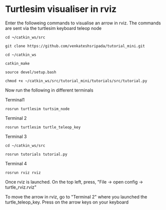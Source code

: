 # Turtlesim visualiser in rviz

Enter the followeing commands to visualise an arrow in rviz. The commands are sent via the turtlesim keyboard teleop node

```
cd ¬/catkin_ws/src

git clone https://github.com/venkateshsripada/tutorial_mini.git

cd ~/catkin_ws

catkin_make

source devel/setup.bash

chmod +x ~/catkin_ws/src/tutorial_mini/tutorials/src/tutorial.py 
```

Now run the following in different terminals

Terminal1
```
rosrun turtlesim turtsim_node
```

Terminal 2
```
rosrun turtlesim turtle_teleop_key
```

Terminal 3
```
cd ~/catkin_ws/src

rosrun tutorials tutorial.py
```

Terminal 4
```
rosrun rviz rviz
```

Once rviz is launched. On the top left, press, "File -> open config -> turtle_rviz.rviz" 

To move the arrow in rviz, go to "Terminal 2" where you launched the turtle_teleop_key. Press on the arrow keys on your keyboard
